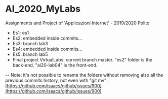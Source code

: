 # AI_2020_MyLabs
Assignments and Project of 'Applicazioni Internet' - 2019/2020 Polito

* Es1: es1
* Es2: embedded inside commits...
* Es3: branch lab3
* Es4: embedded inside commits... 
* Es5: branch lab5
* Final project VirtualLabs: current branch master. "es2" folder is the back-end, "ai20-lab04" is the front-end. 

-- Note: it's not possible to rename the folders without removing also all the previous commits history, not even with "git mv": [https://github.com/isaacs/github/issues/900](https://github.com/isaacs/github/issues/900)

